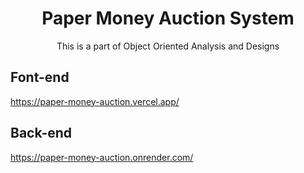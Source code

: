 <h1 align="center">Paper Money Auction System</h1>

<p align="center">This is a part of Object Oriented Analysis and Designs</p>

## Font-end
https://paper-money-auction.vercel.app/
## Back-end
https://paper-money-auction.onrender.com/